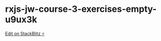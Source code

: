 # rxjs-jw-course-3-exercises-empty-u9ux3k

[Edit on StackBlitz ⚡️](https://stackblitz.com/edit/rxjs-jw-course-3-exercises-empty-u9ux3k)
